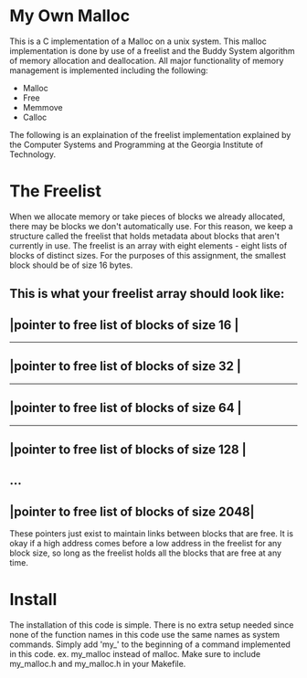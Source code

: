 My Own Malloc
===============

This is a C implementation of a Malloc on a unix system. This malloc implementation is done by use of a freelist and the Buddy System algorithm of memory allocation and deallocation. All major functionality of memory management is implemented including the following:

- Malloc
- Free
- Memmove
- Calloc

The following is an explaination of the freelist implementation explained by the Computer Systems and Programming at the Georgia Institute of Technology. 

The Freelist
============
When we allocate memory or take pieces of blocks we already allocated, there may be blocks we don't automatically use. For this reason, we keep a structure called the freelist that holds metadata about blocks that aren't currently in use.
The freelist is an array with eight elements - eight lists of blocks of distinct sizes. For the purposes of this assignment, the smallest block should be of size 16 bytes. 

This is what your freelist array should look like:
---------------------------------------------
|pointer to free list of blocks of size 16  |
---------------------------------------------
---------------------------------------------
|pointer to free list of blocks of size 32  |
---------------------------------------------
---------------------------------------------
|pointer to free list of blocks of size 64  |
---------------------------------------------
---------------------------------------------
|pointer to free list of blocks of size 128 |
---------------------------------------------
...
---------------------------------------------
|pointer to free list of blocks of size 2048|
---------------------------------------------

These pointers just exist to maintain links between blocks that are free. It is okay if a high address comes before a low address in the freelist for any block size, so long as the freelist holds all the blocks that are free at any time.


Install
=====
The installation of this code is simple. There is no extra setup needed since none of the function names in this code use the same names as system commands. Simply add 'my_' to the beginning of a command implemented in this code. ex. my_malloc instead of malloc. Make sure to include my_malloc.h and my_malloc.h in your Makefile.
